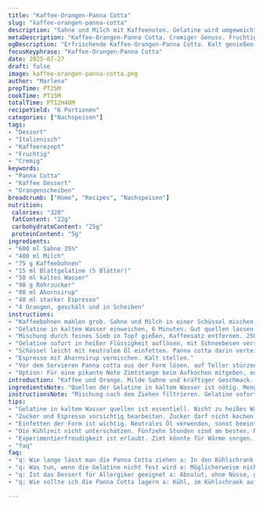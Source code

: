 ```yaml
---
title: "Kaffee-Orangen-Panna Cotta"
slug: "kaffee-orangen-panna-cotta"
description: "Sahne und Milch mit Kaffeenoten. Gelatine wird umgeweicht, karamellisierter Ahornsirup und Espresso treffen auf frische Orangenscheiben. 12 Stunden kalt gestellt. Ohne Nüsse, Gluten und Eier. Ein Dessert mit mildem Kaffeearoma und fruchtigem Zitrus. Gelatine sorgt für die Cremigkeit. Frisch und überraschend."
metaDescription: "Kaffee-Orangen-Panna Cotta. Cremiger Genuss. Fruchtig mit kräftigem Espresso. Glutenfrei und vegan. An einem Abend zubereitet."
ogDescription: "Erfrischende Kaffee-Orangen-Panna Cotta. Kalt genießen. Einfach, ohne Nüsse oder Gluten. Perfekt für Gäste oder spontane Durstlöscher."
focusKeyphrase: "Kaffee-Orangen-Panna Cotta"
date: 2025-07-27
draft: false
image: kaffee-orangen-panna-cotta.png
author: "Marlena"
prepTime: PT25M
cookTime: PT15M
totalTime: PT12H40M
recipeYield: "6 Portionen"
categories: ["Nachspeisen"]
tags:
- "Dessert"
- "Italienisch"
- "Kaffeerezept"
- "Fruchtig"
- "Cremig"
keywords:
- "Panna Cotta"
- "Kaffee Dessert"
- "Orangenscheiben"
breadcrumb: ["Home", "Recipes", "Nachspeisen"]
nutrition: 
 calories: "320"
 fatContent: "22g"
 carbohydrateContent: "25g"
 proteinContent: "5g"
ingredients:
- "600 ml Sahne 35%"
- "400 ml Milch"
- "75 g Kaffeebohnen"
- "15 ml Blattgelatine (5 Blätter)"
- "50 ml kaltes Wasser"
- "90 g Rohrzucker"
- "80 ml Ahornsirup"
- "40 ml starker Espresso"
- "4 Orangen, geschält und in Scheiben"
instructions:
- "Kaffeebohnen mahlen grob. Sahne und Milch in einer Schüssel mischen, Kaffeebohnen hinzufügen. Abdecken, 11 Stunden im Kühlschrank ziehen lassen."
- "Gelatine in kaltem Wasser einweichen, 6 Minuten. Gut quellen lassen."
- "Mischung durch feines Sieb in Topf gießen, Kaffeesatz entfernen. 250 ml der Flüssigkeit abmessen, Zucker darin langsam erhitzen bis alles gelöst ist, aber nicht kochen lassen."
- "Gelatine sofort in heißer Flüssigkeit auflösen, mit Schneebesen verrühren. Rest der Kaffeemischung unterrühren, alles vermischen."
- "Schüssel leicht mit neutralem Öl einfetten. Panna cotta darin verteilen. Oberfläche mit Frischhaltefolie berühren, im Kühlschrank 13 Stunden fest werden lassen."
- "Espresso mit Ahornsirup vermischen. Kalt stellen."
- "Vor dem Servieren Panna cotta aus der Form lösen, auf Teller stürzen. Mit Sirup übergießen, Orangen garnieren."
- "Option: Für eine pikante Note Zimtstange beim Aufkochen mitgeben, entfernen vor dem Einrühren der Gelatine."
introduction: "Kaffee und Orange. Milde Sahne und kräftiger Geschmack. Langsam ziehen lassen, kalt über Nacht. Gelatine quellen, Zucker schmelzen. Orangenscheiben frisch, geben Frische. Sirup mit Espresso. Unkompliziert. Ohne Nüsse, Gluten, Eier. Dessert, das spannend bleibt. Mit Zimt oder Minze variieren. Ganz sanft im Abgang. Auch als kleine Nachtmahlzeit. Kühl. Cremig. Aromatisch. Ungewöhlich. Aber nicht kompliziert. Freundlich zu Allergikern. Elegant. Spontan. Kalt serviert. Kaffeebohnen grob. Nicht zu fein. Geduld zahlt sich aus."
ingredientsNote: "Quellen der Gelatine in kaltem Wasser ist nötig. Menge reduziert, sonst zu wässrig. Milchanteil etwas weniger für Creme. Zucker durch Rohrzucker ersetzt, das wirkt natürlicher im Geschmack. Mehr Ahornsirup, mildert mit seinem Aroma. Espresso frisch und kräftig, aber nicht bitter. Orangen ohne weiße Haut, sonst verderben. Neutrales Öl zum Einfetten nimmt keine Geschmacksnoten an. Kaffeebohnen grob, ziehen besser. Zimt optional. Ohne Eier, glutenfrei. Nüsse nicht dabei."
instructionsNote: "Mischung nach dem Ziehen filtrieren. Gelatine sofort im Warmen auflösen. Restliche kalte Flüssigkeit zugeben, langsam rühren. Formen ölen dünn, damit sich Panna cotta löst. Oberfläche Folie, nicht zu locker. Kalt 13 Stunden. Sirup mit Espresso kalt mischen. Stürzen vorsichtig. Orangenscheiben direkt drauflegen. Minimalistisches Vorgehen, aber mit Struktur. Zimt nur mitkochen, nicht im Dessert. Sanftes Rühren mit Schneebesen, nie kochen. Die Kühlzeit nicht unterschätzen, sonst wird nicht fest."
tips:
- "Gelatine in kaltem Wasser quellen ist essentiell. Nicht zu heißes Wasser verwenden, sonst zerstört es die Struktur. Grob mahlen die Kaffeebohnen, Aroma zieht besser ein. Über Nacht im Kühlschrank ist optimal. Milde Noten entstehen. Sorgfältig mischen, keine Klümpchen."
- "Zucker und Espresso vorsichtig bearbeiten. Zucker darf nicht kochen, nur schmelzen. Für einen fruchtigen Kick unbedingt die Orangenscheiben schälen und à vif schneiden. Keine weiße Haut, die macht bitter. Zucker mit Ahornsirup verbinden, spannend im Geschmack."
- "Einfetten der Form ist wichtig. Neutrales Öl verwenden, sonst beeinträchtigt der Geschmack. Überlaufende Flüssigkeit vermeiden. Folie direkt auf die Oberfläche. Verhindert Hautbildung, wichtig für die Struktur. Das Aufstürzen erfordert Feinfühligkeit. Vorgehensweise ist entscheidend."
- "Die Kühlzeit nicht unterschätzen. Fünfzehn Stunden sind am besten. Nach dem Entnehmen vorsichtig mit einem Messer entlang der Ränder fahren. Stürzen auf den Teller, keine Widerstände. Orangenscheiben oben drauf, sorgen für einen visualen Glanz."
- "Experimentierfreudigkeit ist erlaubt. Zimt könnte für Wärme sorgen. Optional dazugeben beim geschmolzenen Zucker. Dazu passt ein kräftiger schwarzer Kaffee. Oder ein frisch gebrühter Tee. Variationen sind einfach."
- "faq"
faq:
- "q: Wie lange lässt man die Panna Cotta ziehen a: In den Kühlschrank für mindestens 12 Stunden. Am besten über Nacht. Geduld ist nötig. Geschmacksintensität entwickelt sich."
- "q: Was tun, wenn die Gelatine nicht fest wird a: Möglicherweise nicht genug gezogen. Oder zu viel Wasser hatte. Flüssigkeit deutlich kontrollieren. Sollte nicht wässrig sein."
- "q: Ist das Dessert für Allergiker geeignet a: Absolut, ohne Nüsse, glutenfrei und ohne Eier. Berücksichtigen, dass Zutaten frisch sind. Fruchtige Stoffe variieren aber nicht, bei Allergien aufpassen."
- "q: Wie sollte ich die Panna Cotta lagern a: Kühl, im Kühlschrank aufbewahren. Am besten in einem geschlossenen Behälter. Hält sich gut mehrere Tage. Vor dem Servieren immer frisch, Aroma verloren geht sonst."

---
```

